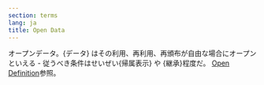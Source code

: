 ```yaml
---
section: terms
lang: ja
title: Open Data
---
```


オープンデータ。{データ} はその利用、再利用、再頒布が自由な場合にオープンといえる - 従うべき条件はせいぜい{帰属表示} や {継承}程度だ。 [Open Definition](/glossary/ja/terms/open-definition/)参照。
